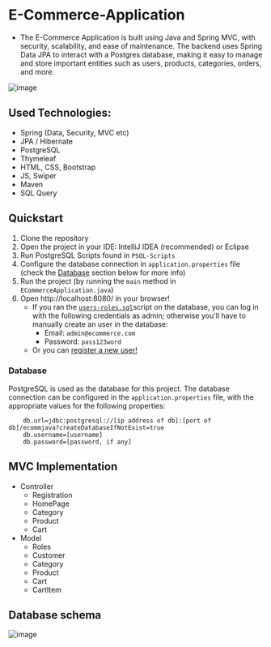 # E-Commerce-Application

- The E-Commerce Application is built using Java and Spring MVC, with security, scalability, and ease of maintenance. The backend uses Spring Data JPA to interact with a Postgres database, making it easy to manage and store important entities such as users, products, categories, orders, and more.
 
![image](https://github.com/Abdelrahman-Farah/ecommerce/blob/main/readme-assets/homepage.gif)

## Used Technologies:

* Spring (Data, Security, MVC etc)
* JPA / Hibernate
* PostgreSQL
* Thymeleaf
* HTML, CSS, Bootstrap
* JS, Swiper
* Maven
* SQL Query


## Quickstart

1. Clone the repository
2. Open the project in your IDE: IntelliJ IDEA (recommended) or Eclipse
3. Run PostgreSQL Scripts found in `PSQL-Scripts`
4. Configure the database connection in `application.properties` file (check the [Database](#database) section below for more info)
5. Run the project (by running the `main` method in `ECommerceApplication.java`)
6. Open http://localhost:8080/ in your browser!
   * If you ran the [`users-roles.sql`](https://github.com/Abdelrahman-Farah/ecommerce/blob/main/PSQL-Scripts/users-roles.txt)script on the database, you can log in with the following credentials as admin; otherwise you'll have to manually create an  user in the database:
     * Email: `admin@ecommerce.com`
     * Password: `pass123word`
    * Or you can [register a new user!](http://localhost:8080/auth/register)

### Database

PostgreSQL is used as the database for this project. The database connection can be configured in the `application.properties` file, with the appropriate values for the following properties:

```properties
    db.url=jdbc:postgresql://[ip address of db]:[port of db]/ecommjava?createDatabaseIfNotExist=true
    db.username=[username]
    db.password=[password, if any]
```


## MVC Implementation
- Controller
    * Registration
    * HomePage
    * Category 
    * Product
    * Cart
- Model
   * Roles
   * Customer
   * Category 
   * Product
   * Cart
   * CartItem   
   
   
## Database schema
![image](https://github.com/Abdelrahman-Farah/ecommerce/blob/main/readme-assets/schema.PNG)